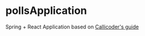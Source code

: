 # pollsApplication

Spring + React Application based on [Callicoder's guide](https://www.callicoder.com/spring-boot-spring-security-jwt-mysql-react-app-part-4/)
